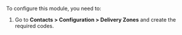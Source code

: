 To configure this module, you need to:

1.  Go to **Contacts \> Configuration \> Delivery Zones** and create the
    required codes.
